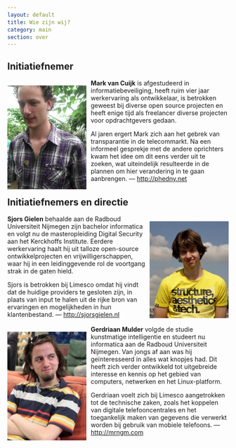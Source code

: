 ```yaml
---
layout: default
title: Wie zijn wij?
category: main
section: over
---
```


<h2>Initiatiefnemer</h2>

<div><p style="float: left;"><img src="../img/MarkVanCuijk.png" height="237px" width="180px" style="margin-right:10px"></p>
<p><strong>Mark van Cuijk</strong> is afgestudeerd in informatiebeveiliging, heeft ruim vier jaar werkervaring als ontwikkelaar, is betrokken geweest bij diverse open source projecten en heeft enige tijd als freelancer diverse projecten voor opdrachtgevers gedaan.</p>
<p>Al jaren ergert Mark zich aan het gebrek van transparantie in de telecommarkt. Na een informeel gesprekje met de andere oprichters kwam het idee om dit eens verder uit te zoeken, wat uiteindelijk resulteerde in de plannen om hier verandering in te gaan aanbrengen. — <a href="http://phedny.net">http://phedny.net</a></p>
</div>

<div style="clear: left;">
<h2>Initiatiefnemers en directie</h2>
<p style="float: right;"><img src="../img/SjorsGielen.png" height="221px" width="180px" style="margin-left:10px"></p>
<p><strong>Sjors Gielen</strong> behaalde aan de Radboud Universiteit Nijmegen zijn bachelor informatica en volgt nu de masteropleiding Digital Security aan het Kerckhoffs Institute. Eerdere werkervaring haalt hij uit talloze open-source ontwikkelprojecten en vrijwilligerschappen, waar hij in een leidinggevende rol de voortgang strak in de gaten hield.</p>
<p>Sjors is betrokken bij Limesco omdat hij vindt dat de huidige providers te gesloten zijn, in plaats van input te halen uit de rijke bron van ervaringen en mogelijkheden in hun klantenbestand. — <a href="http://sjorsgielen.nl">http://sjorsgielen.nl</a></p>
</div>

<div style="clear: right;"><p style="float: left;"><img src="../img/GerdriaanMulder.jpg" height="248px" width="180px" style="margin-right:10px"></p>
<p><strong>Gerdriaan Mulder</strong> volgde de studie kunstmatige intelligentie en studeert nu informatica aan de Radboud Universiteit Nijmegen. Van jongs af aan was hij geïnteresseerd in alles wat knopjes had. Dit heeft zich verder ontwikkeld tot uitgebreide interesse en kennis op het gebied van computers, netwerken en het Linux-platform.<p>
<p>Gerdriaan voelt zich bij Limesco aangetrokken tot de technische zaken, zoals het koppelen van digitale telefooncentrales en het toegankelijk maken van gegevens die verwerkt worden bij gebruik van mobiele telefoons. — <a href="http://mrngm.com">http://mrngm.com</a></p>
</div>
